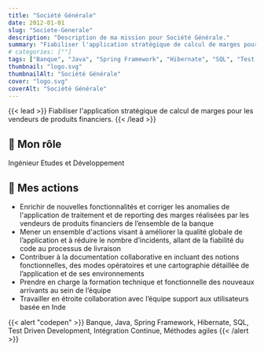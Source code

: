 ```yaml
---
title: "Société Générale"
date: 2012-01-01
slug: "Societe-Generale"
description: "Description de ma mission pour Société Générale."
summary: "Fiabiliser l'application stratégique de calcul de marges pour les vendeurs de produits financiers."
# categories: [""]
tags: ["Banque", "Java", "Spring Framework", "Hibernate", "SQL", "Test Driven Development", "Intégration Continue", "Méthodes agiles"]
thumbnail: "logo.svg"
thumbnailAlt: "Société Générale"
cover: "logo.svg"
coverAlt: "Société Générale"
---
```


{{< lead >}}
Fiabiliser l'application stratégique de calcul de marges pour les vendeurs de produits financiers.
{{< /lead >}}

## :necktie: Mon rôle

Ingénieur Etudes et Développement

## :dart: Mes actions

* Enrichir de nouvelles fonctionnalités et corriger les anomalies de l'application de traitement et de reporting
des marges réalisées par les vendeurs de produits financiers de l’ensemble de la banque
* Mener un ensemble d'actions visant à améliorer la qualité globale de l’application
et à réduire le nombre d’incidents, allant de la fiabilité du code au processus de livraison
* Contribuer à la documentation collaborative en incluant des notions fonctionnelles, des modes opératoires
et une cartographie détaillée de l’application et de ses environnements
* Prendre en charge la formation technique et fonctionnelle des nouveaux arrivants au sein de l’équipe 
* Travailler en étroite collaboration avec l’équipe support aux utilisateurs basée en Inde

{{< alert "codepen" >}}
Banque, Java, Spring Framework, Hibernate, SQL, Test Driven Development,
Intégration Continue, Méthodes agiles
{{< /alert >}}
